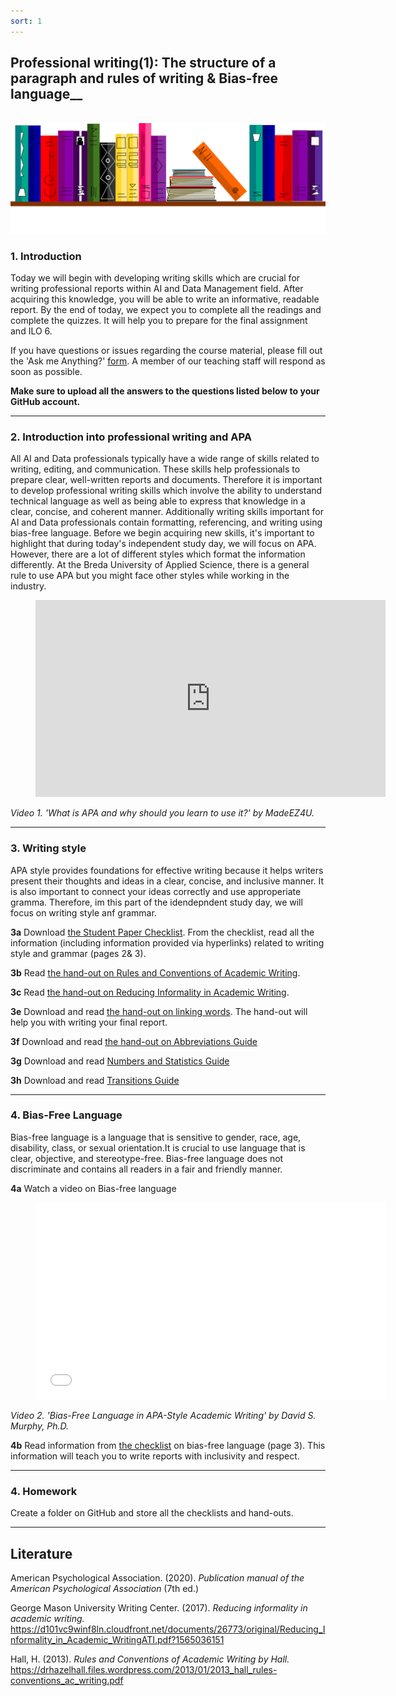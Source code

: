 ```yaml
---
sort: 1
---
```


## Professional writing(1): The structure of a paragraph and rules of writing & Bias-free language__
\
<img src="./images/books_banner.png" alt="Books banner" width="600">

### 1. Introduction
Today we will begin with developing  writing skills which are crucial for writing professional reports within AI and Data Management field. After acquiring this knowledge, you will be able to write an informative, readable report.
By the end of  today, we expect you to complete all the readings and complete the quizzes. It will help you to prepare for the final assignment and ILO 6.  

If you have questions or issues regarding the course material, please fill out the 'Ask me Anything?' [form](https://adsai.buas.nl/Contact%20Us/AskMeAnything.html). A member of our teaching staff will respond as soon as possible.

__Make sure to upload all the answers to the questions listed below to your GitHub account.__

***
### 2. Introduction into professional writing and APA

All AI and Data professionals typically have a wide range of skills related to writing, editing, and communication. These skills help professionals to prepare clear, well-written reports and documents. Therefore it is important to develop professional writing skills which involve the ability to understand technical language as well as being able to express that knowledge in a clear, concise, and coherent manner. Additionally writing skills important for AI and Data professionals contain formatting, referencing, and writing using bias-free language. 
Before we begin acquiring new skills, it's important to highlight that during today's independent study day, we will focus on APA. However, there are a lot of different styles which format the information differently. At the Breda University of Applied Science, there is a general rule to use APA but you might face other styles while working in the industry. 

<!-- blank line -->
<figure class="video_container">
<iframe width="560" height="315" src="https://www.youtube.com/embed/u_fq8CyaPMc" title="YouTube video player" frameborder="0" allow="accelerometer; autoplay; clipboard-write; encrypted-media; gyroscope; picture-in-picture" allowfullscreen></iframe>
</figure>
<!-- blank line -->

*Video 1. 'What is APA and why should you learn to use it?' by MadeEZ4U.*

***

### 3. Writing style

APA style provides foundations for effective writing because it helps writers present their thoughts and ideas in a clear, concise, and inclusive manner. It is also important to connect your ideas correctly and use approperiate gramma. Therefore, im this part of the idendepndent study day, we will focus on writing style anf grammar. 

__3a__ Download [the Student Paper Checklist](https://apastyle.apa.org/instructional-aids/publication-manual-formatting-checklist.pdf). From the checklist, read all the information (including information provided via hyperlinks) related to writing style and grammar (pages 2& 3).

__3b__ Read  [the hand-out on Rules and Conventions of Academic Writing](https://drhazelhall.files.wordpress.com/2013/01/2013_hall_rules-conventions_ac_writing.pdf).

__3c__ Read [the hand-out on Reducing Informality in Academic Writing](https://d101vc9winf8ln.cloudfront.net/documents/26773/original/Reducing_Informality_in_Academic_WritingATI.pdf?1565036151).

__3e__ Download and read [the hand-out on linking words](https://www.smart-words.org/linking-words/linking-words.pdf). The hand-out will help you with writing your final report.

__3f__ Download and read [the hand-out on Abbreviations Guide](https://apastyle.apa.org/instructional-aids/abbreviations-guide.pdf)

__3g__ Download and read [Numbers and Statistics Guide](https://apastyle.apa.org/instructional-aids/numbers-statistics-guide.pdf)

__3h__ Download and read [Transitions Guide ](https://apastyle.apa.org/instructional-aids/style-transitions-guide.pdf)

***

### 4. Bias-Free Language

Bias-free language is a language that is sensitive to gender, race, age, disability, class, or sexual orientation.It is crucial to use language that is clear, objective, and stereotype-free. Bias-free language does not discriminate and contains all readers in a fair and friendly manner.

__4a__ Watch a video on Bias-free language

<!-- blank line -->
<figure class="video_container">
<iframe width="560" height="315" src="www.youtube.com/embed/xCsRIVpvYAo" title="YouTube video player" frameborder="0" allow="accelerometer; autoplay; clipboard-write; encrypted-media; gyroscope; picture-in-picture" allowfullscreen></iframe>
</figure>
<!-- blank line -->

*Video 2. 'Bias-Free Language in APA-Style Academic Writing' by David S. Murphy, Ph.D.*

__4b__ Read information from [the checklist](https://apastyle.apa.org/instructional-aids/publication-manual-formatting-checklist.pdf) on bias-free language (page 3). This information will teach you to write reports with inclusivity and respect.


***

### 4. Homework

Create a folder on GitHub and store all the checklists and hand-outs. 

***

## __Literature__
American Psychological Association. (2020). *Publication manual of the American Psychological Association* (7th ed.)

George Mason University Writing Center. (2017). *Reducing informality in academic writing.* https://d101vc9winf8ln.cloudfront.net/documents/26773/original/Reducing_Informality_in_Academic_WritingATI.pdf?1565036151

Hall, H. (2013).  *Rules and Conventions of Academic Writing by Hall.* https://drhazelhall.files.wordpress.com/2013/01/2013_hall_rules-conventions_ac_writing.pdf
